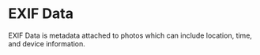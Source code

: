 # EXIF Data

EXIF Data is metadata attached to photos which can include location, time, and device information.